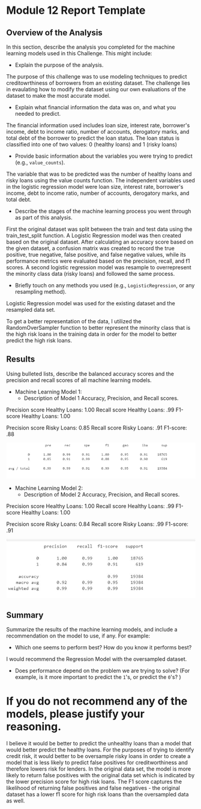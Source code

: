 # Module 12 Report Template

## Overview of the Analysis

In this section, describe the analysis you completed for the machine learning models used in this Challenge. This might include:

* Explain the purpose of the analysis. 

The purpose of this challenge was to use modeling techniques to predict creditowrthiness of borrowers from an existing dataset. The challenge lies in evaulating how to modify the dataset using our own evaluations of the dataset to make the most accurate model. 

* Explain what financial information the data was on, and what you needed to predict.

The financial information used includes loan size, interest rate, borrower's income, debt to income ratio, number of accounts, derogatory marks, and total debt of the borrower to predict the loan status. The loan status is classified into one of two values: 0 (healthy loans) and 1 (risky loans)


* Provide basic information about the variables you were trying to predict (e.g., `value_counts`).

The variable that was to be predicted was the number of healthy loans and risky loans using the value counts function. The independent variables used in the logistic regression model were loan size, interest rate, borrower's income, debt to income ratio, number of accounts, derogatory marks, and total debt.


* Describe the stages of the machine learning process you went through as part of this analysis.

First the original dataset was split between the train and test data using the train_test_split function. A Logistic Regression model was then created based on the original dataset. After calculating an accuracy score based on the given dataset, a confusion matrix was created to record the true positive, true negative, false positive, and false negative values, while its performance metrics were evaluated based on the precision, recall, and f1 scores. A second logistic regression model was resample to overrepresent the minority class data (risky loans) and followed the same process.

* Briefly touch on any methods you used (e.g., `LogisticRegression`, or any resampling method).

Logistic Regression model was used for the existing dataset and the resampled data set.

To get a better representation of the data, I utilized the RandomOverSampler function to better represent the minority class that is the high risk loans in the training data in order for the model to better predict the high risk loans.

## Results

Using bulleted lists, describe the balanced accuracy scores and the precision and recall scores of all machine learning models.

* Machine Learning Model 1:
  * Description of Model 1 Accuracy, Precision, and Recall scores.

Precision score Healthy Loans: 1.00
Recall score Healthy Loans: .99
F1-score Healthy Loans: 1.00


Precision score Risky Loans: 0.85
Recall score Risky Loans: .91
F1-score: .88
  


![alt text](https://github.com/kashbasavaraju/Module_12/blob/main/Imbalanced_Classification_Report.jpg)


* Machine Learning Model 2:
  * Description of Model 2 Accuracy, Precision, and Recall scores.
  
Precision score Healthy Loans: 1.00
Recall score Healthy Loans: .99
F1-score Healthy Loans: 1.00

Precision score Risky Loans: 0.84
Recall score Risky Loans: .99
F1-score: .91
  
![alt text](https://github.com/kashbasavaraju/Module_12/blob/main/Oversampled_Classification_Report.jpg)

## Summary

Summarize the results of the machine learning models, and include a recommendation on the model to use, if any. For example:
* Which one seems to perform best? How do you know it performs best?

I would recommend the Regression Model with the oversampled dataset.

* Does performance depend on the problem we are trying to solve? (For example, is it more important to predict the `1`'s, or predict the `0`'s? )

# If you do not recommend any of the models, please justify your reasoning.

I believe it would be better to predict the unhealthy loans than a model that would better predict the healthy loans. For the purposes of trying to identify credit risk, it would better to be oversample risky loans in order to create a model that is less likely to predict false positives for creditworthiness and therefore lowers risk for lenders. In the original data set, the model is more likely to return false positives with the original data set which is indicated by the lower precision score for high risk loans. The F1 score captures the likelihood of returning false positives and false negatives - the original dataset has a lower f1 score for high risk loans than the oversampled data as well.
